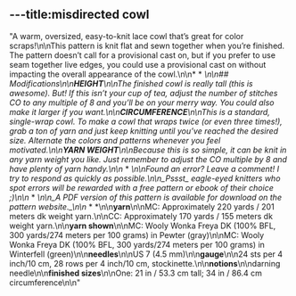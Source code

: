 ---title:misdirected cowl
---
"A warm, oversized, easy-to-knit lace cowl that’s great for color scraps!\n\nThis pattern is knit flat and sewn together when you’re finished. The pattern doesn’t call for a provisional cast on, but if you prefer to use seam together live edges, you could use a provisional cast on without impacting the overall appearance of the cowl.\n\n* * *\n\n## Modifications\n\n**HEIGHT**\n\nThe finished cowl is really tall (this is awesome). But! If this isn’t your cup of tea, adjust the number of stitches CO to any multiple of 8 and you’ll be on your merry way. You could also make it larger if you want.\n\n**CIRCUMFERENCE**\n\nThis is a standard, single-wrap cowl. To make a cowl that wraps twice (or even three times!), grab a ton of yarn and just keep knitting until you’ve reached the desired size. Alternate the colors and patterns whenever you feel motivated.\n\n**YARN WEIGHT**\n\nBecause this is so simple, it can be knit in any yarn weight you like. Just remember to adjust the CO multiple by 8 and have plenty of yarn handy.\n\n* * *\n\nFound an error? Leave a comment! I try to respond as quickly as possible.\n\n_Pssst_ eagle-eyed knitters who spot errors will be rewarded with a free pattern or ebook of their choice ;)\n\n* * *\n\n_A PDF version of this pattern is available for download on the pattern website._\n\n* * *\n\n**yarn**\n\nMC: Approximately 220 yards / 201 meters dk weight yarn.\n\nCC: Approximately 170 yards / 155 meters dk weight yarn.\n\n**yarn shown**\n\nMC: Wooly Wonka Freya DK (100% BFL, 300 yards/274 meters per 100 grams) in Pewter (gray)\n\nMC: Wooly Wonka Freya DK (100% BFL, 300 yards/274 meters per 100 grams) in Winterfell (green)\n\n**needles**\n\nUS 7 (4.5 mm)\n\n**gauge**\n\n24 sts per 4 inch/10 cm, 28 rows per 4 inch/10 cm, stockinette.\n\n**notions**\n\ndarning needle\n\n**finished sizes**\n\nOne: 21 in / 53.3 cm tall; 34 in / 86.4 cm circumference\n\n"